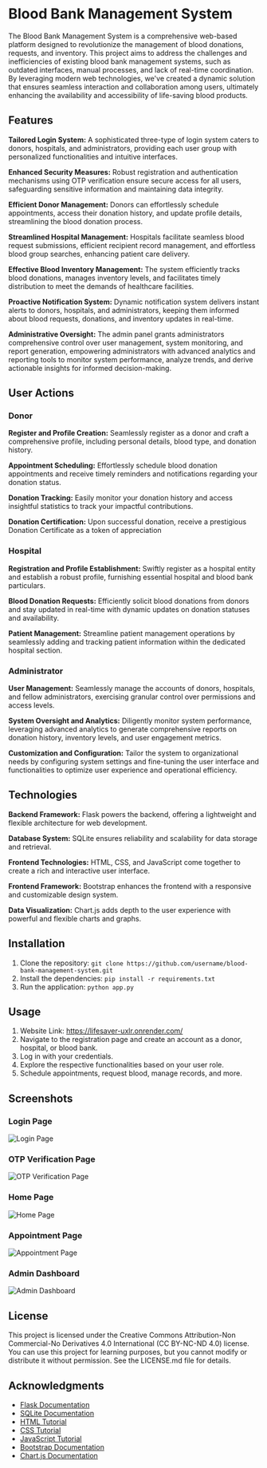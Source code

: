 # Blood Bank Management System

The Blood Bank Management System is a comprehensive web-based platform designed to revolutionize the management of blood donations, requests, and inventory. This project aims to address the challenges and inefficiencies of existing blood bank management systems, such as outdated interfaces, manual processes, and lack of real-time coordination. By leveraging modern web technologies, we've created a dynamic solution that ensures seamless interaction and collaboration among users, ultimately enhancing the availability and accessibility of life-saving blood products.

## Features

**Tailored Login System:** A sophisticated three-type of login system caters to donors, hospitals, and administrators, providing each user group with personalized functionalities and intuitive interfaces.

**Enhanced Security Measures:** Robust registration and authentication mechanisms using OTP verification ensure secure access for all users, safeguarding sensitive information and maintaining data integrity.

**Efficient Donor Management:** Donors can effortlessly schedule appointments, access their donation history, and update profile details, streamlining the blood donation process.

**Streamlined Hospital Management:** Hospitals facilitate seamless blood request submissions, efficient recipient record management, and effortless blood group searches, enhancing patient care delivery.

**Effective Blood Inventory Management:** The system efficiently tracks blood donations, manages inventory levels, and facilitates timely distribution to meet the demands of healthcare facilities.

**Proactive Notification System:** Dynamic notification system delivers instant alerts to donors, hospitals, and administrators, keeping them informed about blood requests, donations, and inventory updates in real-time.

**Administrative Oversight:** The admin panel grants administrators comprehensive control over user management, system monitoring, and report generation, empowering administrators with advanced analytics and reporting tools to monitor system performance, analyze trends, and derive actionable insights for informed decision-making.

## User Actions

### Donor

**Register and Profile Creation:** Seamlessly register as a donor and craft a comprehensive profile, including personal details, blood type, and donation history.

**Appointment Scheduling:** Effortlessly schedule blood donation appointments and receive timely reminders and notifications regarding your donation status.

**Donation Tracking:** Easily monitor your donation history and access insightful statistics to track your impactful contributions.

**Donation Certification:** Upon successful donation, receive a prestigious Donation Certificate as a token of appreciation

### Hospital

**Registration and Profile Establishment:** Swiftly register as a hospital entity and establish a robust profile, furnishing essential hospital and blood bank particulars.

**Blood Donation Requests:** Efficiently solicit blood donations from donors and stay updated in real-time with dynamic updates on donation statuses and availability.

**Patient Management:** Streamline patient management operations by seamlessly adding and tracking patient information within the dedicated hospital section.

### Administrator

**User Management:** Seamlessly manage the accounts of donors, hospitals, and fellow administrators, exercising granular control over permissions and access levels.

**System Oversight and Analytics:** Diligently monitor system performance, leveraging advanced analytics to generate comprehensive reports on donation history, inventory levels, and user engagement metrics.

**Customization and Configuration:** Tailor the system to organizational needs by configuring system settings and fine-tuning the user interface and functionalities to optimize user experience and operational efficiency.

## Technologies

**Backend Framework:** Flask powers the backend, offering a lightweight and flexible architecture for web development.

**Database System:** SQLite ensures reliability and scalability for data storage and retrieval.

**Frontend Technologies:** HTML, CSS, and JavaScript come together to create a rich and interactive user interface.

**Frontend Framework:** Bootstrap enhances the frontend with a responsive and customizable design system.

**Data Visualization:** Chart.js adds depth to the user experience with powerful and flexible charts and graphs.

## Installation

1. Clone the repository: `git clone https://github.com/username/blood-bank-management-system.git`
2. Install the dependencies: `pip install -r requirements.txt`
3. Run the application: `python app.py`

## Usage

1. Website Link: https://lifesaver-uxlr.onrender.com/
2. Navigate to the registration page and create an account as a donor, hospital, or blood bank.
3. Log in with your credentials.
4. Explore the respective functionalities based on your user role.
5. Schedule appointments, request blood, manage records, and more.

## Screenshots

### Login Page
![Login Page](login.jpg)

### OTP Verification Page
![OTP Verification Page](otp.jpg)

### Home Page
![Home Page](home.jpg)

### Appointment Page
![Appointment Page](appointment.jpg)

### Admin Dashboard
![Admin Dashboard](admin_dashboard.jpg)

## License
This project is licensed under the Creative Commons Attribution-Non Commercial-No Derivatives 4.0 International (CC BY-NC-ND 4.0) license. You can use this project for learning purposes, but you cannot modify or distribute it without permission. See the LICENSE.md file for details.

## Acknowledgments

- [Flask Documentation](https://flask.palletsprojects.com/en/2.1.x/)
- [SQLite Documentation](https://www.sqlite.org/docs.html)
- [HTML Tutorial](https://www.w3schools.com/html/)
- [CSS Tutorial](https://www.w3schools.com/css/)
- [JavaScript Tutorial](https://www.w3schools.com/js/)
- [Bootstrap Documentation](https://getbootstrap.com/docs/5.1/getting-started/introduction/)
- [Chart.js Documentation](https://www.chartjs.org/docs/latest/)
